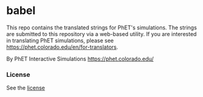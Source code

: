 babel
=====

This repo contains the translated strings for PhET's simulations. The strings are submitted to this repository via a
web-based utility. If you are interested in translating PhET simulations, please see
https://phet.colorado.edu/en/for-translators.

By PhET Interactive Simulations
https://phet.colorado.edu/

### License

See the [license](LICENSE)
